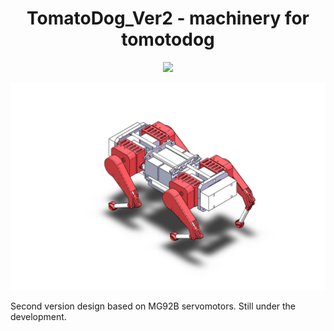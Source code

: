 <h1 align="center"> TomatoDog_Ver2 - machinery for tomotodog</h1>
<p align="center">
<a href=""><img src="https://img.shields.io/badge/version-1.0.0-blue.svg"></a>
</p>

<p align="center">
<img src="./3D files/TomatoDogV2.PNG">

</p>

Second version design based on MG92B servomotors.
Still under the development.
